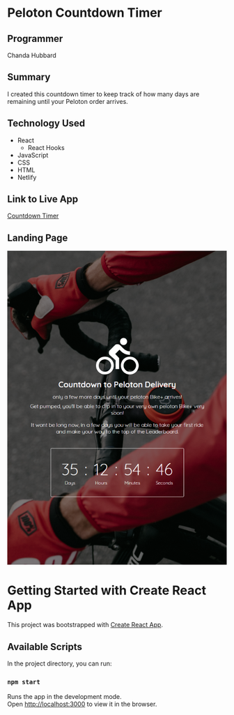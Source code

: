# Peloton Countdown Timer

## Programmer
Chanda Hubbard

## Summary

I created this countdown timer to keep track of how many days are remaining until your Peloton order arrives.

## Technology Used
- React
    - React Hooks
- JavaScript
- CSS
- HTML
- Netlify

## Link to Live App

[Countdown Timer](https://clever-dubinsky-10612d.netlify.app/)

## Landing Page

![](./src/images/countdown-screen.png)

# Getting Started with Create React App

This project was bootstrapped with [Create React App](https://github.com/facebook/create-react-app).

## Available Scripts

In the project directory, you can run:

### `npm start`

Runs the app in the development mode.\
Open [http://localhost:3000](http://localhost:3000) to view it in the browser.



